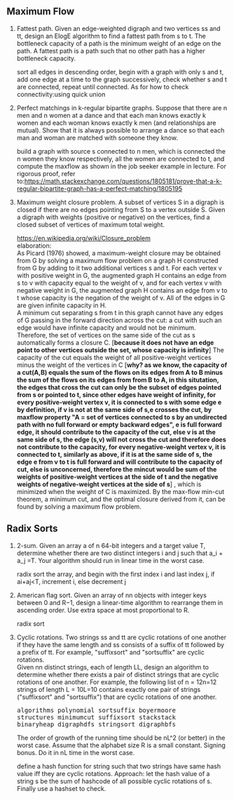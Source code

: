## Maximum Flow
1. Fattest path. Given an edge-weighted digraph and two vertices ss and tt, design an ElogE algorithm to find a fattest path from s to t. The bottleneck capacity of a path is the minimum weight of an edge on the path. A fattest path is a path such that no other path has a higher bottleneck capacity.

   sort all edges in descending order, begin with a graph with only s and t, add one edge at a time to the graph successively, check whether s and t are connected, repeat until connected. As for how to check connectivity:using quick union
   
2. Perfect matchings in k-regular bipartite graphs. Suppose that there are n men and n women at a dance and that each man knows exactly k women and each woman knows exactly k men (and relationships are mutual). Show that it is always possible to arrange a dance so that each man and woman are matched with someone they know.

   build a graph with source s connected to n men, which is connected the n women they know respectively, all the women are connected to t,  and compute the maxflow as shown in the job seeker example in lecture. For rigorous proof, refer to:https://math.stackexchange.com/questions/1805181/prove-that-a-k-regular-bipartite-graph-has-a-perfect-matching/1805195
   
3. Maximum weight closure problem. A subset of vertices S in a digraph is closed if there are no edges pointing from S to a vertex outside S. Given a digraph with weights (positive or negative) on the vertices, find a closed subset of vertices of maximum total weight.   

   https://en.wikipedia.org/wiki/Closure_problem  
   elaboration:  
   As Picard (1976) showed, a maximum-weight closure may be obtained from G by solving a maximum flow problem on a graph H constructed from G by adding to it two additional vertices s and t. For each vertex v with positive weight in G, the augmented graph H contains an edge from s to v with capacity equal to the weight of v, and for each vertex v with negative weight in G, the augmented graph H contains an edge from v to t whose capacity is the negation of the weight of v. All of the edges in G are given infinite capacity in H.  
   A minimum cut separating s from t in this graph cannot have any edges of G passing in the forward direction across the cut: a cut with such an edge would have infinite capacity and would not be minimum. Therefore, the set of vertices on the same side of the cut as s automatically forms a closure C. [**because it does not have an edge point to other vertices outside the set, whose capacity is infinity**] The capacity of the cut equals the weight of all positive-weight vertices minus the weight of the vertices in C [**why? as we know, the capacity of a cut(A,B) equals the sum of the flows on its edges from A to B minus the sum of the flows on its edges from from B to A, in this situtation, the edges that cross the cut can only be the subset of edges pointed from s or pointed to t, since other edges have weight of infinity, for every positive-weight vertex v, it is connected to s with some edge e by definition, if v is not at the same side of s,e crosses the cut, by maxflow property "A = set of vertices connected to s by an undirected path with no full forward or empty backward edges", e is full forward edge, it should contribute to the capacity of the cut, else v is at the same side of s, the edge (s,v) will not cross the cut and therefore does not contribute to the capacity, for every negative-weight vertex v, it is connected to t, similarly as above, if it is at the same side of s, the edge e from v to t is full forward and will contribute to the capacity of cut, else is unconcerned, therefore the mincut would be sum of the weights of positive-weight vertices at the side of t and the negative weights of negative-weight vertices at the side of s**] , which is minimized when the weight of C is maximized. By the max-flow min-cut theorem, a minimum cut, and the optimal closure derived from it, can be found by solving a maximum flow problem.
   
## Radix Sorts 
1. 2-sum. Given an array a of n 64-bit integers and a target value T, determine whether there are two distinct integers i and j such that a_i + a_j =T. Your algorithm should run in linear time in the worst case.

   radix sort the array, and begin with the first index i and last index j, if ai+aj<T, increment i, else decrement j
   
2. American flag sort. Given an array of nn objects with integer keys between 0 and R−1, design a linear-time algorithm to rearrange them in ascending order. Use extra space at most proportional to R.   

   radix sort
   
3. Cyclic rotations. Two strings ss and tt are cyclic rotations of one another if they have the same length and ss consists of a suffix of tt followed by a prefix of tt. For example, "suffixsort" and "sortsuffix" are cyclic rotations.  
   Given nn distinct strings, each of length LL, design an algorithm to determine whether there exists a pair of distinct strings that are cyclic rotations of one another. For example, the following list of n = 12n=12 strings of length L = 10L=10 contains exactly one pair of strings ("suffixsort" and "sortsuffix") that are cyclic rotations of one another.
   <pre>
   algorithms polynomial sortsuffix boyermoore
   structures minimumcut suffixsort stackstack
   binaryheap digraphdfs stringsort digraphbfs
   </pre>
   The order of growth of the running time should be nL^2 (or better) in the worst case. Assume that the alphabet size R is a small constant. Signing bonus. Do it in nL time in the worst case.  
   
   define a hash function for string such that two strings have same hash value iff they are cyclic rotations. Approach: let the hash value of a string s be the sum of hashcode of all possible cyclic rotations of s. Finally use a hashset to check.
   
   
